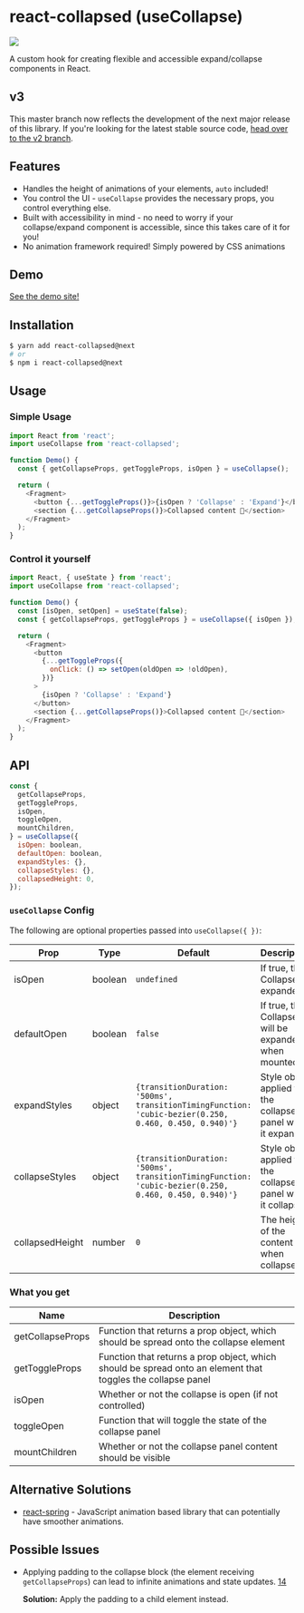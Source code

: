 # react-collapsed (useCollapse)

![](https://github.com/roginfarrer/react-collapsed/workflows/CI/badge.svg)

A custom hook for creating flexible and accessible expand/collapse components in React.

## v3

This master branch now reflects the development of the next major release of this library. If you're looking for the latest stable source code, [head over to the v2 branch](https://github.com/roginfarrer/react-collapsed/tree/v2).

## Features

- Handles the height of animations of your elements, `auto` included!
- You control the UI - `useCollapse` provides the necessary props, you control everything else.
- Built with accessibility in mind - no need to worry if your collapse/expand component is accessible, since this takes care of it for you!
- No animation framework required! Simply powered by CSS animations

## Demo

[See the demo site!](https://react-collapsed.netlify.com/)

## Installation

```bash
$ yarn add react-collapsed@next
# or
$ npm i react-collapsed@next
```

## Usage

### Simple Usage

```js
import React from 'react';
import useCollapse from 'react-collapsed';

function Demo() {
  const { getCollapseProps, getToggleProps, isOpen } = useCollapse();

  return (
    <Fragment>
      <button {...getToggleProps()}>{isOpen ? 'Collapse' : 'Expand'}</button>
      <section {...getCollapseProps()}>Collapsed content 🙈</section>
    </Fragment>
  );
}
```

### Control it yourself

```js
import React, { useState } from 'react';
import useCollapse from 'react-collapsed';

function Demo() {
  const [isOpen, setOpen] = useState(false);
  const { getCollapseProps, getToggleProps } = useCollapse({ isOpen });

  return (
    <Fragment>
      <button
        {...getToggleProps({
          onClick: () => setOpen(oldOpen => !oldOpen),
        })}
      >
        {isOpen ? 'Collapse' : 'Expand'}
      </button>
      <section {...getCollapseProps()}>Collapsed content 🙈</section>
    </Fragment>
  );
}
```

## API

```js
const {
  getCollapseProps,
  getToggleProps,
  isOpen,
  toggleOpen,
  mountChildren,
} = useCollapse({
  isOpen: boolean,
  defaultOpen: boolean,
  expandStyles: {},
  collapseStyles: {},
  collapsedHeight: 0,
});
```

### `useCollapse` Config

The following are optional properties passed into `useCollapse({ })`:

| Prop            | Type    | Default                                                                                               | Description                                                  |
| --------------- | ------- | ----------------------------------------------------------------------------------------------------- | ------------------------------------------------------------ |
| isOpen          | boolean | `undefined`                                                                                           | If true, the Collapse is expanded                            |
| defaultOpen     | boolean | `false`                                                                                               | If true, the Collapse will be expanded when mounted          |
| expandStyles    | object  | `{transitionDuration: '500ms', transitionTimingFunction: 'cubic-bezier(0.250, 0.460, 0.450, 0.940)'}` | Style object applied to the collapse panel when it expands   |
| collapseStyles  | object  | `{transitionDuration: '500ms', transitionTimingFunction: 'cubic-bezier(0.250, 0.460, 0.450, 0.940)'}` | Style object applied to the collapse panel when it collapses |
| collapsedHeight | number  | `0`                                                                                                   | The height of the content when collapsed                     |

### What you get

| Name             | Description                                                                                                 |
| ---------------- | ----------------------------------------------------------------------------------------------------------- |
| getCollapseProps | Function that returns a prop object, which should be spread onto the collapse element                       |
| getToggleProps   | Function that returns a prop object, which should be spread onto an element that toggles the collapse panel |
| isOpen           | Whether or not the collapse is open (if not controlled)                                                     |
| toggleOpen       | Function that will toggle the state of the collapse panel                                                   |
| mountChildren    | Whether or not the collapse panel content should be visible                                                 |

## Alternative Solutions

- [react-spring](https://www.react-spring.io/) - JavaScript animation based library that can potentially have smoother animations.

## Possible Issues

- Applying padding to the collapse block (the element receiving `getCollapseProps`) can lead to infinite animations and state updates. [14](https://github.com/roginfarrer/react-collapsed/issues/14)

  **Solution:** Apply the padding to a child element instead.
